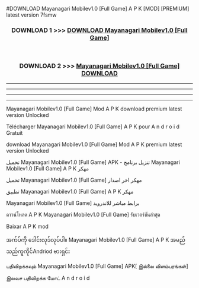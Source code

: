 #DOWNLOAD Mayanagari Mobilev1.0 [Full Game] A P K [MOD] [PREMIUM] latest version 7fsmw



<div align="center">

<h3>DOWNLOAD 1 >>> <a href="https://teeasianyam.web.app?sq=Mayanagari Mobilev1.0 [Full Game]">DOWNLOAD Mayanagari Mobilev1.0 [Full Game] </a></h3><br>

<h3>DOWNLOAD 2 >>> <a href="https://teeasianyam.web.app?sq=Mayanagari Mobilev1.0 [Full Game] ">Mayanagari Mobilev1.0 [Full Game]  DOWNLOAD </a></h3>

</div>


----------------------------------------------------------

----------------------------------------------------------

----------------------------------------------------------

----------------------------------------------------------


Mayanagari Mobilev1.0 [Full Game]  Mod A P K download premium latest version Unlocked

Télécharger Mayanagari Mobilev1.0 [Full Game]  A P K pour A n d r o i d Gratuit

download Mayanagari Mobilev1.0 [Full Game]  Mod A P K premium latest version Unlocked

تحميل Mayanagari Mobilev1.0 [Full Game]  APK - تنزيل برنامج Mayanagari Mobilev1.0 [Full Game]  A P K مهكر

تحميل Mayanagari Mobilev1.0 [Full Game]  مهكر اخر اصدار

تطبيق Mayanagari Mobilev1.0 [Full Game]  A P K مهكر

Mayanagari Mobilev1.0 [Full Game]  برابط مباشر للاندرويد

ดาวน์โหลด A P K Mayanagari Mobilev1.0 [Full Game]  รับเวอร์ชันล่าสุด

Baixar A P K mod

အက်ပ်ကို ဒေါင်းလုဒ်လုပ်ပါ။ Mayanagari Mobilev1.0 [Full Game]  A P K အမည်သည်ကူကိုင်Andriod ဗားရှင်း

பதிவிறக்கவும் Mayanagari Mobilev1.0 [Full Game]  APK[ இல்லை விளம்பரங்கள்] 
 
இலவச பதிவிறக்க மோட் A n d r o i d



